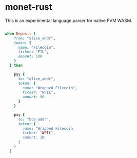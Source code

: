 # monet-rust

This is an experimental language parser for native FVM WASM.

```ruby

when Deposit {
    from: "alice_addr",
    token: {
      name: "Filecoin",
      ticker: "FIL",
      amount: 100
    }
  } then

    pay {
      to: "alice_addr",
      token: {
        name: "Wrapped Filecoin",
        ticker: "WFIL",
        amount: 90
      }
    }

    pay {
      to: "bob_addr",
      token: {
        name: "Wrapped Filecoin,
        ticker: "WFIL",
        amount: 10
      }
    }
  }

```
